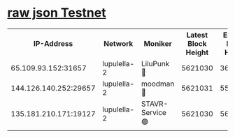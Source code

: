 [raw json Testnet](https://rpc-check.jaclalt.stavr.tech/jaclalt/rpc-jaclalt-result.json)
=

<table><tr><th>IP-Address</th><th>Network</th><th>Moniker</th><th>Latest Block Height</th><th>Earliest Block Height</th><th>Catching Up</th><th>Tx Index</th><th>Voting Power</th><th>Scan Time</th></tr><tr><td>65.109.93.152:31657</td><td>lupulella-2</td><td>LiluPunk 🔴</td><td>5621030</td><td>3688866</td><td>False</td><td>on</td><td>685033</td><td>2023-12-08T06:33:26.346973690UTC</td></tr><tr><td>144.126.140.252:29657</td><td>lupulella-2</td><td>moodman 🔴</td><td>5621031</td><td>5521031</td><td>False</td><td>off</td><td>769094</td><td>2023-12-08T06:33:33.341676927UTC</td></tr><tr><td>135.181.210.171:19127</td><td>lupulella-2</td><td>STAVR-Service 🟢</td><td>5621030</td><td>5617801</td><td>False</td><td>on</td><td>0</td><td>2023-12-08T06:33:26.007073049UTC</td></tr></table>
